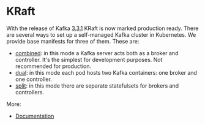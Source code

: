 # KRaft

With the release of Kafka [3.3.1](https://kafka.apache.org/downloads#3.3.1) KRaft is now marked production ready. There are several ways to set up a self-managed Kafka cluster in Kubernetes. We provide base manifests for three of them. These are:
* [combined](combined): in this mode a Kafka server acts both as a broker and controller. It's the simplest for development purposes. Not recommended for production.
* [dual](dual): in this mode each pod hosts two Kafka containers: one broker and one controller.
* [split](split): in this mode there are separate statefulsets for brokers and controllers.

More:
* [Documentation](https://kafka.apache.org/documentation.html#kraft)
